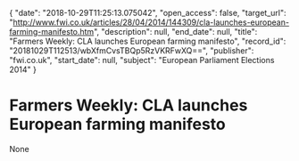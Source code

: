 {
  "date": "2018-10-29T11:25:13.075042", 
  "open_access": false, 
  "target_url": "http://www.fwi.co.uk/articles/28/04/2014/144309/cla-launches-european-farming-manifesto.htm", 
  "description": null, 
  "end_date": null, 
  "title": "Farmers Weekly: CLA launches European farming manifesto", 
  "record_id": "20181029T112513/wbXfmCvsTBQp5RzVKRFwXQ==", 
  "publisher": "fwi.co.uk", 
  "start_date": null, 
  "subject": "European Parliament Elections 2014"
}

# Farmers Weekly: CLA launches European farming manifesto

None